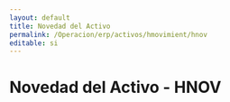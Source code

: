 ```yaml
---
layout: default
title: Novedad del Activo
permalink: /Operacion/erp/activos/hmovimient/hnov
editable: si
---
```


# Novedad del Activo - HNOV  

